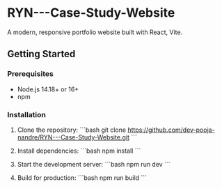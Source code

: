 # RYN---Case-Study-Website
A modern, responsive portfolio website built with React, Vite.

## Getting Started

### Prerequisites

- Node.js 14.18+ or 16+
- npm

### Installation

1. Clone the repository:
\`\`\`bash
git clone https://github.com/dev-pooja-nandre/RYN---Case-Study-Website.git
\`\`\`

2. Install dependencies:
\`\`\`bash
npm install
\`\`\`

3. Start the development server:
\`\`\`bash
npm run dev
\`\`\`

4. Build for production:
\`\`\`bash
npm run build
\`\`\`
